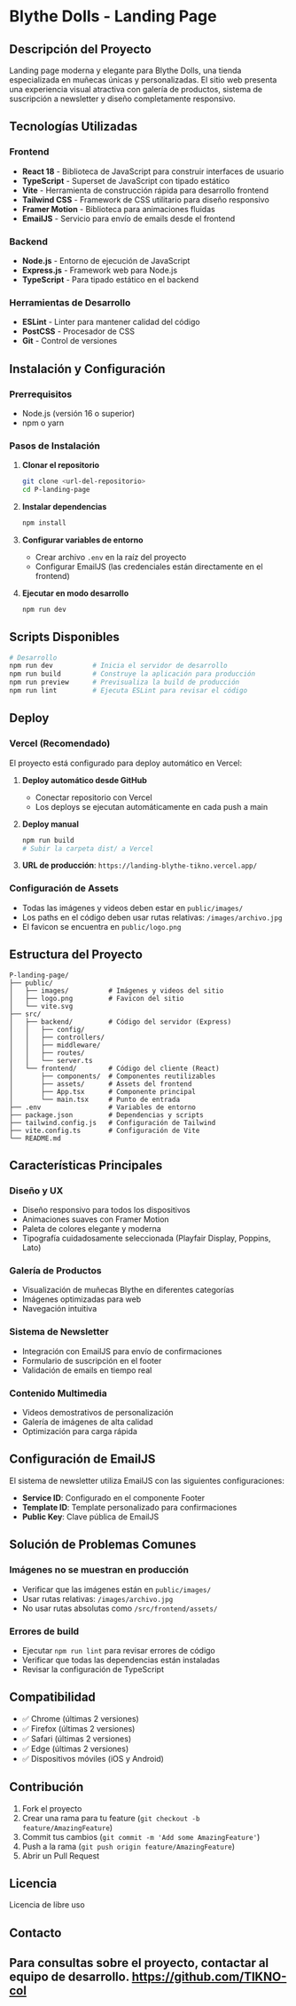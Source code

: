 # Blythe Dolls - Landing Page

##  Descripción del Proyecto

Landing page moderna y elegante para Blythe Dolls, una tienda especializada en muñecas únicas y personalizadas. El sitio web presenta una experiencia visual atractiva con galería de productos, sistema de suscripción a newsletter y diseño completamente responsivo.

## Tecnologías Utilizadas

### Frontend
- **React 18** - Biblioteca de JavaScript para construir interfaces de usuario
- **TypeScript** - Superset de JavaScript con tipado estático
- **Vite** - Herramienta de construcción rápida para desarrollo frontend
- **Tailwind CSS** - Framework de CSS utilitario para diseño responsivo
- **Framer Motion** - Biblioteca para animaciones fluidas
- **EmailJS** - Servicio para envío de emails desde el frontend

### Backend
- **Node.js** - Entorno de ejecución de JavaScript
- **Express.js** - Framework web para Node.js
- **TypeScript** - Para tipado estático en el backend

### Herramientas de Desarrollo
- **ESLint** - Linter para mantener calidad del código
- **PostCSS** - Procesador de CSS
- **Git** - Control de versiones

##  Instalación y Configuración

### Prerrequisitos
- Node.js (versión 16 o superior)
- npm o yarn

### Pasos de Instalación

1. **Clonar el repositorio**
   ```bash
   git clone <url-del-repositorio>
   cd P-landing-page
   ```

2. **Instalar dependencias**
   ```bash
   npm install
   ```

3. **Configurar variables de entorno**
   - Crear archivo `.env` en la raíz del proyecto
   - Configurar EmailJS (las credenciales están directamente en el frontend)

4. **Ejecutar en modo desarrollo**
   ```bash
   npm run dev
   ```

##  Scripts Disponibles

```bash
# Desarrollo
npm run dev          # Inicia el servidor de desarrollo
npm run build        # Construye la aplicación para producción
npm run preview      # Previsualiza la build de producción
npm run lint         # Ejecuta ESLint para revisar el código
```

##  Deploy

### Vercel (Recomendado)

El proyecto está configurado para deploy automático en Vercel:

1. **Deploy automático desde GitHub**
   - Conectar repositorio con Vercel
   - Los deploys se ejecutan automáticamente en cada push a main

2. **Deploy manual**
   ```bash
   npm run build
   # Subir la carpeta dist/ a Vercel
   ```

3. **URL de producción**: `https://landing-blythe-tikno.vercel.app/`

### Configuración de Assets
- Todas las imágenes y videos deben estar en `public/images/`
- Los paths en el código deben usar rutas relativas: `/images/archivo.jpg`
- El favicon se encuentra en `public/logo.png`

##  Estructura del Proyecto

```
P-landing-page/
├── public/
│   ├── images/          # Imágenes y videos del sitio
│   ├── logo.png         # Favicon del sitio
│   └── vite.svg
├── src/
│   ├── backend/         # Código del servidor (Express)
│   │   ├── config/
│   │   ├── controllers/
│   │   ├── middleware/
│   │   ├── routes/
│   │   └── server.ts
│   └── frontend/        # Código del cliente (React)
│       ├── components/  # Componentes reutilizables
│       ├── assets/      # Assets del frontend
│       ├── App.tsx      # Componente principal
│       └── main.tsx     # Punto de entrada
├── .env                 # Variables de entorno
├── package.json         # Dependencias y scripts
├── tailwind.config.js   # Configuración de Tailwind
├── vite.config.ts       # Configuración de Vite
└── README.md
```

##  Características Principales

###  Diseño y UX
- Diseño responsivo para todos los dispositivos
- Animaciones suaves con Framer Motion
- Paleta de colores elegante y moderna
- Tipografía cuidadosamente seleccionada (Playfair Display, Poppins, Lato)

### Galería de Productos
- Visualización de muñecas Blythe en diferentes categorías
- Imágenes optimizadas para web
- Navegación intuitiva

###  Sistema de Newsletter
- Integración con EmailJS para envío de confirmaciones
- Formulario de suscripción en el footer
- Validación de emails en tiempo real

###  Contenido Multimedia
- Videos demostrativos de personalización
- Galería de imágenes de alta calidad
- Optimización para carga rápida

##  Configuración de EmailJS

El sistema de newsletter utiliza EmailJS con las siguientes configuraciones:

- **Service ID**: Configurado en el componente Footer
- **Template ID**: Template personalizado para confirmaciones
- **Public Key**: Clave pública de EmailJS

##  Solución de Problemas Comunes

### Imágenes no se muestran en producción
- Verificar que las imágenes están en `public/images/`
- Usar rutas relativas: `/images/archivo.jpg`
- No usar rutas absolutas como `/src/frontend/assets/`

### Errores de build
- Ejecutar `npm run lint` para revisar errores de código
- Verificar que todas las dependencias están instaladas
- Revisar la configuración de TypeScript

##  Compatibilidad

- ✅ Chrome (últimas 2 versiones)
- ✅ Firefox (últimas 2 versiones)
- ✅ Safari (últimas 2 versiones)
- ✅ Edge (últimas 2 versiones)
- ✅ Dispositivos móviles (iOS y Android)

##  Contribución

1. Fork el proyecto
2. Crear una rama para tu feature (`git checkout -b feature/AmazingFeature`)
3. Commit tus cambios (`git commit -m 'Add some AmazingFeature'`)
4. Push a la rama (`git push origin feature/AmazingFeature`)
5. Abrir un Pull Request

##  Licencia
Licencia de libre uso

##  Contacto

Para consultas sobre el proyecto, contactar al equipo de desarrollo.
https://github.com/TIKNO-col
---

